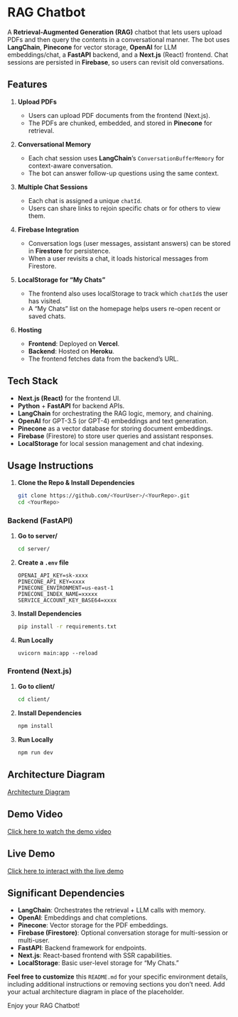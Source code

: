# RAG Chatbot

A **Retrieval-Augmented Generation (RAG)** chatbot that lets users upload PDFs and then query the contents in a conversational manner. The bot uses **LangChain**, **Pinecone** for vector storage, **OpenAI** for LLM embeddings/chat, a **FastAPI** backend, and a **Next.js** (React) frontend. Chat sessions are persisted in **Firebase**, so users can revisit old conversations.

## Features

1. **Upload PDFs**  
   - Users can upload PDF documents from the frontend (Next.js).  
   - The PDFs are chunked, embedded, and stored in **Pinecone** for retrieval.

2. **Conversational Memory**  
   - Each chat session uses **LangChain**’s `ConversationBufferMemory` for context-aware conversation.  
   - The bot can answer follow-up questions using the same context.

3. **Multiple Chat Sessions**  
   - Each chat is assigned a unique `chatId`.  
   - Users can share links to rejoin specific chats or for others to view them.

4. **Firebase Integration**   
   - Conversation logs (user messages, assistant answers) can be stored in **Firestore** for persistence.  
   - When a user revisits a chat, it loads historical messages from Firestore.

5. **LocalStorage for “My Chats”**  
   - The frontend also uses localStorage to track which `chatId`s the user has visited.  
   - A “My Chats” list on the homepage helps users re-open recent or saved chats.

6. **Hosting**  
   - **Frontend**: Deployed on **Vercel**.  
   - **Backend**: Hosted on **Heroku**.  
   - The frontend fetches data from the backend’s URL.

## Tech Stack

- **Next.js (React)** for the frontend UI.  
- **Python** + **FastAPI** for backend APIs.  
- **LangChain** for orchestrating the RAG logic, memory, and chaining.  
- **OpenAI** for GPT-3.5 (or GPT-4) embeddings and text generation.  
- **Pinecone** as a vector database for storing document embeddings.  
- **Firebase** (Firestore) to store user queries and assistant responses.  
- **LocalStorage** for local session management and chat indexing.

## Usage Instructions

1. **Clone the Repo & Install Dependencies**
   ```bash
   git clone https://github.com/<YourUser>/<YourRepo>.git
   cd <YourRepo>
### Backend (FastAPI)
1. **Go to server/**
   ```bash
   cd server/
2. **Create a `.env` file**
   ```dotenv
   OPENAI_API_KEY=sk-xxxx
   PINECONE_API_KEY=xxxx
   PINECONE_ENVIRONMENT=us-east-1
   PINECONE_INDEX_NAME=xxxxx
   SERVICE_ACCOUNT_KEY_BASE64=xxxx
3. **Install Dependencies**
   ```bash
   pip install -r requirements.txt 
4. **Run Locally**
   ```
   uvicorn main:app --reload
### Frontend (Next.js)
1. **Go to client/**
   ```bash
   cd client/
2. **Install Dependencies**
   ```bash
   npm install 
3. **Run Locally**
   ```bash
   npm run dev
## Architecture Diagram
[Architecture Diagram](https://excalidraw.com/#json=GbGL04CaAd1rsoX_pZLR9,YWFUqCJy4WbddYC-jq5wEg)
## Demo Video
[Click here to watch the demo video](https://www.loom.com/share/ac96707e1fa34a07b02bbc7a0ca450b7?sid=2974bd14-c6b5-44ad-8d6d-6bcdd600989d)
## Live Demo 
[Click here to interact with the live demo](https://pdf-rag-cl6t.vercel.app/)

## Significant Dependencies

- **LangChain**: Orchestrates the retrieval + LLM calls with memory.
- **OpenAI**: Embeddings and chat completions.
- **Pinecone**: Vector storage for the PDF embeddings.
- **Firebase (Firestore)**: Optional conversation storage for multi-session or multi-user.
- **FastAPI**: Backend framework for endpoints.
- **Next.js**: React-based frontend with SSR capabilities.
- **LocalStorage**: Basic user-level storage for “My Chats.”

**Feel free to customize** this `README.md` for your specific environment details, including additional instructions or removing sections you don’t need. Add your actual architecture diagram in place of the placeholder. 

Enjoy your RAG Chatbot!